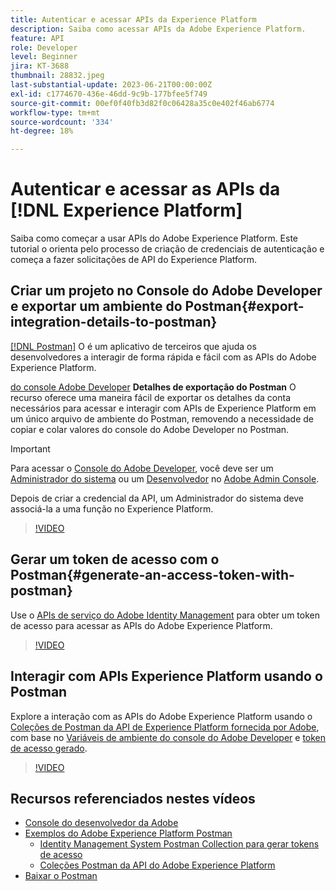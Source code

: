 ```yaml
---
title: Autenticar e acessar APIs da Experience Platform
description: Saiba como acessar APIs da Adobe Experience Platform.
feature: API
role: Developer
level: Beginner
jira: KT-3688
thumbnail: 28832.jpeg
last-substantial-update: 2023-06-21T00:00:00Z
exl-id: c1774670-436e-46dd-9c9b-177bfee5f749
source-git-commit: 00ef0f40fb3d82f0c06428a35c0e402f46ab6774
workflow-type: tm+mt
source-wordcount: '334'
ht-degree: 18%

---
```


# Autenticar e acessar as APIs da [!DNL Experience Platform]

Saiba como começar a usar APIs do Adobe Experience Platform. Este tutorial o orienta pelo processo de criação de credenciais de autenticação e começa a fazer solicitações de API do Experience Platform.

## Criar um projeto no Console do Adobe Developer e exportar um ambiente do Postman{#export-integration-details-to-postman}

[[!DNL Postman]](https://www.postman.com/) O é um aplicativo de terceiros que ajuda os desenvolvedores a interagir de forma rápida e fácil com as APIs do Adobe Experience Platform.

[do console Adobe Developer](https://developer.adobe.com/console/home) **Detalhes de exportação do Postman** O recurso oferece uma maneira fácil de exportar os detalhes da conta necessários para acessar e interagir com APIs de Experience Platform em um único arquivo de ambiente do Postman, removendo a necessidade de copiar e colar valores do console do Adobe Developer no Postman.

>[!IMPORTANT]
>
>Para acessar o [Console do Adobe Developer](https://developer.adobe.com/console/home), você deve ser um [Administrador do sistema](https://helpx.adobe.com/br/enterprise/using/admin-roles.html) ou um [Desenvolvedor](https://helpx.adobe.com/enterprise/using/manage-developers.html#:~:text=Add%20developers%20to%20a%20single%20product%20profile&amp;text=In%20the%20Admin%20Console%2C%20navigate,in%20the%20upper%2Dright%20corner.) no [Adobe Admin Console](https://adminconsole.adobe.com).
>
> Depois de criar a credencial da API, um Administrador do sistema deve associá-la a uma função no Experience Platform.

>[!VIDEO](https://video.tv.adobe.com/v/28832/?learn=on)

## Gerar um token de acesso com o Postman{#generate-an-access-token-with-postman}

Use o [APIs de serviço do Adobe Identity Management](https://github.com/adobe/experience-platform-postman-samples/tree/master/apis/ims) para obter um token de acesso para acessar as APIs do Adobe Experience Platform.

>[!VIDEO](https://video.tv.adobe.com/v/29698/?learn=on)


## Interagir com APIs Experience Platform usando o Postman

Explore a interação com as APIs do Adobe Experience Platform usando o [Coleções de Postman da API de Experience Platform fornecida por Adobe](https://github.com/adobe/experience-platform-postman-samples/tree/master/apis/experience-platform), com base no [Variáveis de ambiente do console do Adobe Developer](#export-integration-details-to-postman) e [token de acesso gerado](#generate-an-access-token-with-postman).

>[!VIDEO](https://video.tv.adobe.com/v/29704/?learn=on)


## Recursos referenciados nestes vídeos

* [Console do desenvolvedor da Adobe](https://developer.adobe.com/console/home)
* [Exemplos do Adobe Experience Platform Postman](https://github.com/adobe/experience-platform-postman-samples)
   * [Identity Management System Postman Collection para gerar tokens de acesso](https://github.com/adobe/experience-platform-postman-samples/tree/master/apis/ims)
   * [Coleções Postman da API do Adobe Experience Platform](https://github.com/adobe/experience-platform-postman-samples/tree/master/apis/experience-platform)
* [Baixar o Postman](https://www.postman.com/)
